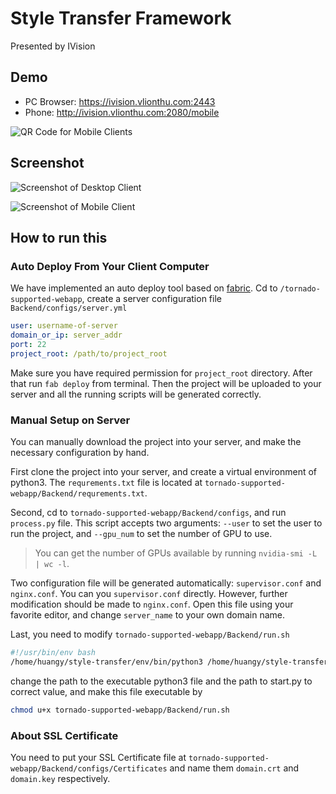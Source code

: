 # Style Transfer Framework

Presented by IVision

## Demo

- PC Browser: https://ivision.vlionthu.com:2443
- Phone: http://ivision.vlionthu.com:2080/mobile

![QR Code for Mobile Clients](https://raw.githubusercontent.com/huangy10/style-transfer/master/images/qr.jpg)

## Screenshot

![Screenshot of Desktop Client](https://raw.githubusercontent.com/huangy10/style-transfer/master/images/screenshot_desktop.png)

![Screenshot of Mobile Client](https://raw.githubusercontent.com/huangy10/style-transfer/master/images/screenshot_mobile.png)

## How to run this

### Auto Deploy From Your Client Computer

We have implemented an auto deploy tool based on [fabric](http://www.fabfile.org). Cd to `/tornado-supported-webapp`, create a server configuration file `Backend/configs/server.yml`

```yaml
user: username-of-server
domain_or_ip: server_addr
port: 22
project_root: /path/to/project_root
```

Make sure you have required permission for `project_root` directory.  After that run `fab deploy` from terminal. Then the project will be uploaded to your server and all the running scripts will be generated correctly. 

### Manual Setup on Server

You can manually download the project into your server, and make the necessary configuration by hand. 

First clone the project into your server, and create a virtual environment  of python3. The `requrements.txt` file is located at `tornado-supported-webapp/Backend/requrements.txt`. 

Second, cd to `tornado-supported-webapp/Backend/configs`, and run `process.py` file. This script accepts two arguments: `--user`  to set the user to run the project, and `--gpu_num` to set the number of GPU to use. 

> You can get the number of GPUs available by running `nvidia-smi -L | wc -l`. 

Two configuration file will be generated automatically: `supervisor.conf` and `nginx.conf`. You can you `supervisor.conf` directly. However, further modification should be made to `nginx.conf`. Open this file using your favorite editor, and change `server_name` to your own domain name. 

Last, you need to modify `tornado-supported-webapp/Backend/run.sh`

```bash
#!/usr/bin/env bash
/home/huangy/style-transfer/env/bin/python3 /home/huangy/style-transfer/style-transfer/tornado-supported-webapp/Backend/start.py --cuda=true "$@"
```

change the path to the executable python3 file and the path to start.py to correct value, and make this file executable by

```bash
chmod u+x tornado-supported-webapp/Backend/run.sh
```

### About SSL Certificate

You need to put your SSL Certificate file at `tornado-supported-webapp/Backend/configs/Certificates` and name them `domain.crt` and `domain.key` respectively.

